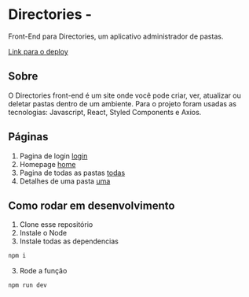 
# Directories -

Front-End para Directories, um aplicativo administrador de pastas.

[Link para o deploy](https://desafio-tecnico-liart.vercel.app/)

## Sobre

O Directories front-end é um site onde você pode criar, ver, atualizar ou deletar pastas dentro de um ambiente.
Para o projeto foram usadas as tecnologias: Javascript, React, Styled Components e Axios.

## Páginas

1. Pagina de login
[login](https://imgbox.com/AnlXSWfm)
2. Homepage
[home](https://imgbox.com/2akt0yVI)
3. Pagina de todas as pastas
[todas](https://imgbox.com/RNEyT7T7)
4. Detalhes de uma pasta
[uma](https://imgbox.com/KCWh2H1m)

## Como rodar em desenvolvimento

1. Clone esse repositório
2. Instale o Node
3. Instale todas as dependencias

```bash
npm i
```

3. Rode a função

```bash
npm run dev
```

